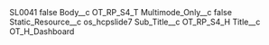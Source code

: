 <?xml version="1.0" encoding="UTF-8"?>
<CustomMetadata xmlns="http://soap.sforce.com/2006/04/metadata" xmlns:xsi="http://www.w3.org/2001/XMLSchema-instance" xmlns:xsd="http://www.w3.org/2001/XMLSchema">
    <label>SL0041</label>
    <protected>false</protected>
    <values>
        <field>Body__c</field>
        <value xsi:type="xsd:string">OT_RP_S4_T</value>
    </values>
    <values>
        <field>Multimode_Only__c</field>
        <value xsi:type="xsd:boolean">false</value>
    </values>
    <values>
        <field>Static_Resource__c</field>
        <value xsi:type="xsd:string">os_hcpslide7</value>
    </values>
    <values>
        <field>Sub_Title__c</field>
        <value xsi:type="xsd:string">OT_RP_S4_H</value>
    </values>
    <values>
        <field>Title__c</field>
        <value xsi:type="xsd:string">OT_H_Dashboard</value>
    </values>
</CustomMetadata>
